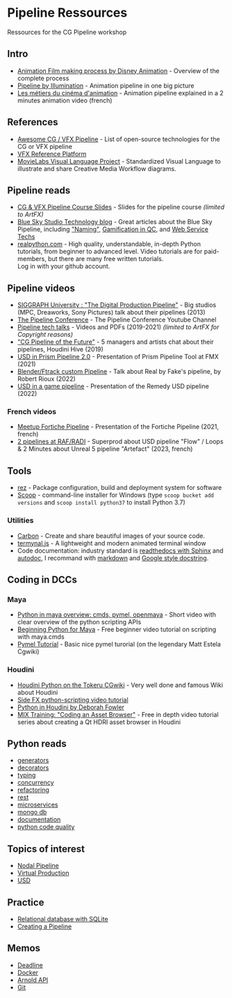 # Pipeline Ressources

Ressources for the CG Pipeline workshop

###
## Intro
* [Animation Film making process by Disney Animation](https://disneyanimation.com/process) - Overview of the complete process
* [Pipeline by Illumination](https://www.illuminationstudiosparis.com/pipeline) - Animation pipeline in one big picture
* [Les métiers du cinéma d'animation](https://www.youtube.com/watch?v=pucgL9I6Me4) - Animation pipeline explained in a 2 minutes animation video (french)

###
## References

* [Awesome CG / VFX Pipeline](https://github.com/cgwire/awesome-cg-vfx-pipeline) - List of open-source technologies for the CG or VFX pipeline
* [VFX Reference Platform](http://vfxplatform.com/)
* [MovieLabs Visual Language Project](https://movielabs.com/visual-language-specifications-resources/) - Standardized Visual Language to illustrate and share Creative Media Workflow diagrams. 
  
###
## Pipeline reads

* [CG & VFX Pipeline Course Slides](https://docs.google.com/presentation/d/1hKqBBAoo_r4z3aoC0Qt1qGz_tu-JjcBlWfH307XMtP4/edit?usp=sharing) - Slides for the pipeline course *(limited to ArtFX)*
* [Blue Sky Studio Technology blog](https://medium.com/blue-sky-tech-blog) - Great articles about the Blue Sky Pipeline, including ["Naming"](https://medium.com/blue-sky-tech-blog/non-noxious-nomenclature-977a173c6826), [Gamification in QC](https://medium.com/blue-sky-tech-blog/introducing-achievements-into-qc-6fee943324df), and [Web Service Techs](https://medium.com/blue-sky-tech-blog/conduit-services-archetype-598d4fa316e9)
* [realpython.com](https://realpython.com/) - High quality, understandable, in-depth Python tutorials, from beginner to advanced level.
  Video tutorials are for paid-members, but there are many free written tutorials.  
  Log in with your github account.  
  
###
## Pipeline videos

* [SIGGRAPH University : "The Digital Production Pipeline"](https://www.youtube.com/watch?v=I9ql13bEzmc) - Big studios (MPC, Dreaworks, Sony Pictures) talk about their pipelines (2013) 
* [The Pipeline Conference](https://www.youtube.com/channel/UCHbWFxSt5SgLgVarknHJnLg) - The Pipeline Conference Youtube Channel
* [Pipeline tech talks](https://drive.google.com/drive/folders/1yJjJR4FpczQ55XRc_7oYOjRh7ICC49QW?usp=sharing) - Videos and PDFs (2019-2021) *(limited to ArtFX for Copyright reasons)*
* ["CG Pipeline of the Future"](https://www.youtube.com/watch?v=59wmKuRhziQ) - 5 managers and artists chat about their pipelines, Houdini Hive (2019)
* [USD in Prism Pipeline 2.0](https://vimeo.com/551545616) - Presentation of Prism Pipeline Tool at FMX (2021) 
* [Blender/Ftrack custom Pipeline](https://www.youtube.com/watch?v=8AZezducjPc) - Talk about Real by Fake's pipeline, by Robert Rioux (2022)
* [USD in a game pipeline](https://www.youtube.com/watch?v=FI2pyzTOvaQ) - Presentation of the Remedy USD pipeline (2022)

### French videos
* [Meetup Fortiche Pipeline](https://www.youtube.com/watch?v=CXyxaXGsjfQ) - Presentation of the Fortiche Pipeline (2021, french)
* [2 pipelines at RAF/RADI](https://3dvf.com/le-pipeline-au-service-de-animation-3d-radi-raf-2022) - Superprod about USD pipeline "Flow" / Loops & 2 Minutes about Unreal 5 pipeline "Artefact" (2023, french)


###   
## Tools  

* [rez](https://github.com/nerdvegas/rez) - Package configuration, build and deployment system for software 
* [Scoop](https://scoop.sh/) - command-line installer for Windows 
(type `scoop bucket add versions` and `scoop install python37` to install Python 3.7) 

### Utilities
* [Carbon](https://carbon.now.sh) - Create and share beautiful images of your source code.
* [termynal.js](https://github.com/ines/termynal) - A lightweight and modern animated terminal window
* Code documentation: industry standard is [readthedocs with Sphinx](https://docs.readthedocs.io/en/stable/intro/getting-started-with-sphinx.html) and [autodoc](https://www.sphinx-doc.org/en/master/usage/extensions/autodoc.html), I recommand with [markdown](https://docs.readthedocs.io/en/stable/intro/getting-started-with-sphinx.html#using-markdown-with-sphinx) and [Google style docstring](https://www.sphinx-doc.org/en/master/usage/extensions/napoleon.html#docstrings).

###   
## Coding in DCCs

### Maya
* [Python in maya overview: cmds, pymel, openmaya](https://forums.autodesk.com/t5/maya-programming/python-highlevel-intro-to-python-in-maya-cmds-pymel-openmaya-1-0/td-p/9682946) - Short video with clear overview of the python scripting APIs
* [Beginning Python for Maya](https://zurbrigg.teachable.com/p/python-3-for-maya-vol-1) - Free beginner video tutorial on scripting with maya.cmds
* [Pymel Tutorial](https://www.tokeru.com/cgwiki/index.php?title=PymelTutorial) - Basic nice pymel turorial (on the legendary Matt Estela Cgwiki)

### Houdini
* [Houdini Python on the Tokeru CGwiki](https://www.tokeru.com/cgwiki/index.php?title=HoudiniPython) - Very well done and famous Wiki about Houdini
* [Side FX python-scripting video tutorial](https://www.sidefx.com/tutorials/python-scripting)
* [Python in Houdini by Deborah Fowler](https://www.deborahrfowler.com/PythonResources/PythonInHoudini.html)
* [MIX Training: "Coding an Asset Browser"](https://www.youtube.com/watch?v=FoEykOrdgt4&list=PLAnSvhIvNZCtUz7-yOrBugM59Y_jixwWR) - Free in depth video tutorial series about creating a Qt HDRI asset browser in Houdini
   

## Python reads  

* [generators](https://realpython.com/introduction-to-python-generators)
* [decorators](https://realpython.com/primer-on-python-decorators)
* [typing](https://realpython.com/python-type-checking)
* [concurrency](https://realpython.com/python-concurrency)
* [refactoring](https://realpython.com/python-refactoring) 
* [rest](https://realpython.com/api-integration-in-python) 
* [microservices](https://realpython.com/python-microservices-grpc)
* [mongo db](https://realpython.com/introduction-to-mongodb-and-python)
* [documentation](https://realpython.com/documenting-python-code)
* [python code quality](https://realpython.com/python-code-quality/)


## Topics of interest 

* [Nodal Pipeline](nodal_pipeline.md)
* [Virtual Production](virtual_production.md)
* [USD](usd.md)


## Practice  

* [Relational database with SQLite](rdb_sql.md) 
* [Creating a Pipeline](pipeline_level_one.md)


## Memos

* [Deadline](memos/deadline.md)
* [Docker](memos/docker.md)
* [Arnold API](memos/arnold_api.md)
* [Git](git.md)





